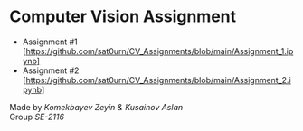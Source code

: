 # Computer Vision Assignment

- Assignment #1 [https://github.com/sat0urn/CV_Assignments/blob/main/Assignment_1.ipynb]
- Assignment #2 [https://github.com/sat0urn/CV_Assignments/blob/main/Assignment_2.ipynb]

Made by *Komekbayev Zeyin & Kusainov Aslan* \
Group *SE-2116*
